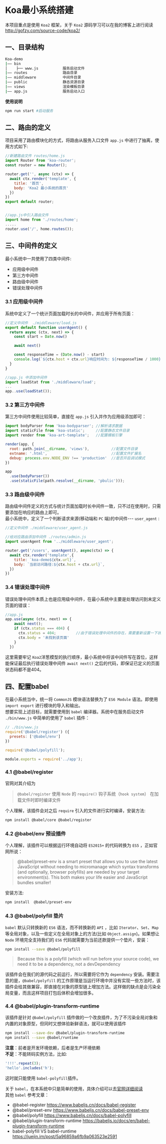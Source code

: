 # Koa最小系统搭建
本项目重点是使用 `Koa2` 框架，关于 `Koa2` 源码学习可以在我的博客上进行阅读 <http://gofzy.com/source-code/koa2/>

## 一、目录结构
```sh
Koa-demo
|—— bin                   
│    ├── www.js           服务启动文件
|—— routes                路由目录
|—— middleware            中间件目录
|—— public                静态资源目录
|—— views                 渲染模板目录
|—— app.js                服务启动入口
```

**使用说明**
```sh
npm run start #启动服务
```

## 二、路由的定义
项目采用了路由模块化的方式，将路由从服务入口文件 `app.js` 中进行了抽离，使用方式如下:
```js
//新建路由文件 routes/home.js
import Router from 'koa-router';
const router = new Router();

router.get('', async (ctx) => {
  await ctx.render('template', {
    title: '首页',
    body: 'Koa2 最小系统的首页'
  })
})
export default router;


//app.js中引入路由文件
import home from './routes/home';
.....
router.use('/', home.routes());
```

## 三、中间件的定义
最小系统中一共使用了四类中间件:
* 应用级中间件
* 第三方中间件
* 路由级中间件
* 错误处理中间件

### 3.1 应用级中间件
系统中定义了一个统计页面加载时长的中间件，并应用于所有页面：
```js
//定义中间件  ./middleware/load.js
export default function userAgent() {
  return async (ctx, next) => {
    const start = Date.now()

    await next()

    const responseTime = (Date.now() - start)
    console.log(`${ctx.host + ctx.url}响应时间为: ${responseTime / 1000}s`)
  }
}

//app.js 中添加中间件
import loadStat from './middleware/load';
...
app..use(loadStat());
```

### 3.2 第三方中间件
第三方中间件使用比较简单，直接在 `app.js` 引入并作为应用级添加即可：
```js
import bodyParser from 'koa-bodyparser'; //解析请求数据
import staticFile from 'koa-static';     //配置静态文件目录
import render from 'koa-art-template';   //配置模板引擎

render(app, {
  root: path.join(__dirname, 'views'),          //配置文件目录
  extname: '.html',                             //配置文件扩展名
  debug: process.env.NODE_ENV !== 'production'  //是否开启调试模式
})

app
  .use(bodyParser())
  .use(staticFile(path.resolve(__dirname, 'pbulic')));
```

### 3.3 路由级中间件
路由级中间件定义的方式与统计页面加载时长中间件一致，只不过在使用时，只需要添加在响应的路由上即可。  
最小系统中，定义了一个判断请求来源(移动端和 `PC` 端)的中间件--- `user_agent` :
```js
//定义中间件 ./middleware/user_agent.js

//给对应路由添加中间件 ./routes/admin.js
import userAgent from '../middleware/user_agent';

router.get('/users', userAgent(), async(ctx) => {
  await ctx.render('template',{
    title: `koa-demo${ctx.url}`,
    body: `当前访问路径:${ctx.host + ctx.url}`,
  })
})
```

### 3.4 错误处理中间件
错误处理中间件本质上也是应用级中间件，在最小系统中主要是处理访问到未定义页面的错误：
```js
//app.js
app.use(async (ctx, next) => {
    await next();
    if (ctx.status === 404) {
      ctx.status = 404;         //由于错误处理中间件的存在，需要重新设置一下状态码
      ctx.body = '未找到该页面'
    }
  })
```
这里需要牢记 `Koa2`洋葱模型的执行顺序，最小系统中将该中间件写在首位，这样能保证最后执行错误处理中间件 `await next()` 之后的代码，即保证已定义的页面状态码都不是404。

## 四、配置babel
在最小系统当中，统一将 `CommonJS` 模块语法替换为了 `ES6 Module` 语法。即使用`import export` 进行模块的导入和输出。  
想要实现上述目标，就需要使用到 `babel` 编译器。系统中在服务启动文件 `./bin/www.js` 中简单的使用了 `babel` 插件：
```js
// ./bin/www.js
require('@babel/register') ({
  presets: ['@babel/env']
})

require('@babel/polyfill');

module.exports = require('../app');
```
### 4.1 @babel/register
官网对其介绍为
> `@babel/register` 使用 `Node` 的 `require()` 钩子系统（`hook system`） 在加载文件时即时编译文件  

个人理解，该插件会对之后 `require` 引入的文件进行实时编译，安装方法:
```sh
npm install @babel/core @babel/register
```

### 4.2 @babel/env 预设插件
个人理解，该插件可以根据运行环境自动将 `ES2015+` 的代码转换为 `ES5` ，正如官网所说：
> @babel/preset-env is a smart preset that allows you to use the latest JavaScript without needing to micromanage which syntax transforms (and optionally, browser polyfills) are needed by your target environment(s). This both makes your life easier and JavaScript bundles smaller!

安装方法:
```sh
npm install  @babel/preset-env
```

### 4.3 @babel/polyfill 垫片
`babel` 默认只转换新的 `ES6` 语法，而不转换新的 `API` ，比如 `Iterator`、`Set`、`Map`等全局对象，以及一些定义在全局对象上的方法(比如 `Object.assign`)。如果想让 `Node` 环境完全支持我们的 `ES6` 代码就需要为当前还款提供一个垫片，安装：
```sh
npm install --save @babel/polyfill
```
> Because this is a polyfill (which will run before your source code), we need it to be a dependency, not a devDependency

该插件会在我们的源代码之前运行，所以需要将它作为 `dependency` 安装。需要注意的是，`@babel/polyfill` 的工作原理是当运行环境中并没有实现一些方法时，该插件会给其做兼容，即直接在对象的原型链上增加方法。这样做的缺点是会污染全局变量，而且这样项目打包后体积会增加很多。

### 4.4 @babel/plugin-transform-runtime
该插件是针对 `@babel/polyfill` 插件做的一个改良插件，为了不污染全局对象和内置的对象原型，但同时又想体验新鲜语法，就可以使用该插件  
```sh
npm install --save-dev @babel/plugin-transform-runtime
npm install --save @babel/runtime  
```
**注意**：前者是开发环境依赖，后者是生产环境依赖  
**不足**：不能转码实例方法，比如:
```js
'!!!'.repeat(3);
'hello'.includes('h');
```
这时就只能使用 `babel-polyfill`插件。  

关于 `babel`，在本系统中只是简单的使用，具体介绍可以去[官网详细阅读](https://www.babeljs.cn/docs/)  
其他 `babel` 参考文章：
* @babel-register  https://www.babeljs.cn/docs/babel-register
* @babel/preset-env  https://www.babeljs.cn/docs/babel-preset-env
* @babel/polyfill  https://www.babeljs.cn/docs/babel-polyfill
* @babel/plugin-transform-runtime  https://babeljs.io/docs/en/babel-plugin-transform-runtime
* babel-polyfill VS babel-runtime  https://juejin.im/post/5a96859a6fb9a063523e2591